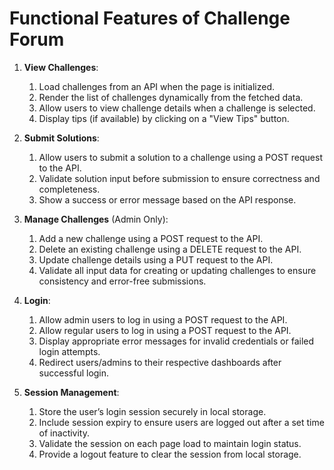 # Functional Features of Challenge Forum  

1. **View Challenges**:  
   1. Load challenges from an API when the page is initialized.  
   2. Render the list of challenges dynamically from the fetched data.  
   3. Allow users to view challenge details when a challenge is selected.  
   4. Display tips (if available) by clicking on a "View Tips" button.  

2. **Submit Solutions**:  
   1. Allow users to submit a solution to a challenge using a POST request to the API.  
   2. Validate solution input before submission to ensure correctness and completeness.  
   3. Show a success or error message based on the API response.  

3. **Manage Challenges** (Admin Only):  
   1. Add a new challenge using a POST request to the API.  
   2. Delete an existing challenge using a DELETE request to the API.  
   3. Update challenge details using a PUT request to the API.  
   4. Validate all input data for creating or updating challenges to ensure consistency and error-free submissions.  

4. **Login**:  
   1. Allow admin users to log in using a POST request to the API.  
   2. Allow regular users to log in using a POST request to the API.  
   3. Display appropriate error messages for invalid credentials or failed login attempts.  
   4. Redirect users/admins to their respective dashboards after successful login.  

5. **Session Management**:  
   1. Store the user’s login session securely in local storage.  
   2. Include session expiry to ensure users are logged out after a set time of inactivity.  
   3. Validate the session on each page load to maintain login status.  
   4. Provide a logout feature to clear the session from local storage.  

 